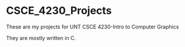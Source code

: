 # CSCE_4230_Projects
These are my projects for UNT CSCE 4230-Intro to Computer Graphics

They are mostly written in C.
